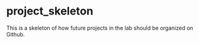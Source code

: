 # project_skeleton
This is a skeleton of how future projects in the lab should be organized on Github.
